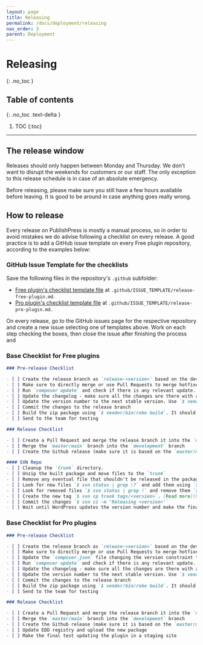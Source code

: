 ```yaml
---
layout: page
title: Releasing 
permalink: /docs/deployment/releasing
nav_order: 3
parent: Deployment
---
```


# Releasing
{: .no_toc }

## Table of contents
{: .no_toc .text-delta }

1. TOC
{:toc}

---

## The release window

Releases should only happen between Monday and Thursday. We don’t want to disrupt the weekends for customers or our staff.
The only exception to this release schedule is in case of an absolute emergency.

Before releasing, please make sure you still have a few hours available before leaving. It is good to be around in case
anything goes really wrong.

## How to release

Every release on PublishPress is mostly a manual process, so in order to avoid mistakes we do advise following a checklist on every release.
A good practice is to add a GitHub issue template on every Free plugin repository, according to the examples below:

### GitHub Issue Template for the checklists

Save the following files in the repository's `.github` subfolder: 

* [Free plugin's checklist template file](../../examples/release-free-plugin.md.dist) at `.github/ISSUE_TEMPLATE/release-free-plugin.md`.
* [Pro plugin's checklist template file](../../examples/release-pro-plugin.md.dist) at `.github/ISSUE_TEMPLATE/release-pro-plugin.md`.

On every release, go to the GitHub issues page for the respective repository and create a new issue selecting one of templates above.
Work on each step checking the boxes, then close the issue after finishing the process and 

### Base Checklist for Free plugins

```markdown
### Pre-release Checklist

- [ ] Create the release branch as `release-<version>` based on the development branch
- [ ] Make sure to directly merge or use Pull Requests to merge hotfixes or features branches into the release branch
- [ ] Run `composer update` and check if there is any relevant update. Check if you need to lock the current version for any dependency. The `--no-dev` argument is optional here, since the build script will make sure to run the build with that argument.
- [ ] Update the changelog - make sure all the changes are there with a user-friendly description and that the release date is correct
- [ ] Update the version number to the next stable version. Use `$ vendor/bin/robo version <version-number>`
- [ ] Commit the changes to the release branch
- [ ] Build the zip package using `$ vendor/bin/robo build`. It should create a package in the `./dist` dir.
- [ ] Send to the team for testing

### Release Checklist

- [ ] Create a Pull Request and merge the release branch it into the `master/main` branch
- [ ] Merge the `master/main` branch into the `development` branch
- [ ] Create the Github release (make sure it is based on the `master/main` branch and correct tag)

#### SVN Repo
- [ ] Cleanup the `trunk` directory.
- [ ] Unzip the built package and move files to the `trunk`
- [ ] Remove any eventual file that shouldn't be released in the package (if you find anything, make sure to create an issue to fix the build script)
- [ ] Look for new files `$ svn status | grep \?` and add them using `$ svn add <each_file_path>`
- [ ] Look for removed files `$ svn status | grep !` and remove them `$ svn rm <each_file_path>`
- [ ] Create the new tag `$ svn cp trunk tags/<version>`. [Read more](https://developer.wordpress.org/plugins/wordpress-org/how-to-use-subversion/#create-tags-from-trunk).
- [ ] Commit the changes `$ svn ci -m 'Releasing <version>'`
- [ ] Wait until WordPress updates the version number and make the final test updating the plugin in a staging site
```

### Base Checklist for Pro plugins

```markdown
### Pre-release Checklist

- [ ] Create the release branch as `release-<version>` based on the development branch
- [ ] Make sure to directly merge or use Pull Requests to merge hotfixes or features branches into the release branch
- [ ] Update the `composer.json` file changing the version constraint to the Free plugin to use the most recent stable release tag
- [ ] Run `composer update` and check if there is any relevant update. Check if you need to lock the current version for any dependency. The `--no-dev` argument is optional here, since the build script will make sure to run the build with that argument.
- [ ] Update the changelog - make sure all the changes are there with a user-friendly description and that the release date is correct
- [ ] Update the version number to the next stable version. Use `$ vendor/bin/robo version <version-number>`
- [ ] Commit the changes to the release branch
- [ ] Build the zip package using `$ vendor/bin/robo build`. It should create a package in the `./dist` dir.
- [ ] Send to the team for testing

### Release Checklist

- [ ] Create a Pull Request and merge the release branch it into the `master/main` branch
- [ ] Merge the `master/main` branch into the `development` branch
- [ ] Create the Github release (make sure it is based on the `master/main` branch and correct tag)
- [ ] Update EDD registry and upload the new package
- [ ] Make the final test updating the plugin in a staging site
```

